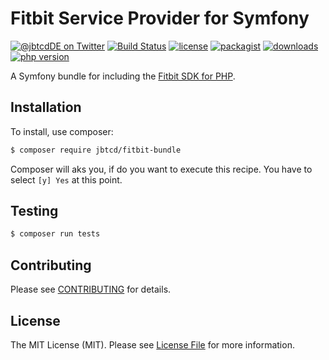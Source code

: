 # Fitbit Service Provider for Symfony

[![@jbtcdDE on Twitter](http://img.shields.io/badge/twitter-%40jbtcdDE-blue.svg?style=flat)](https://twitter.com/jbtcdDE)
[![Build Status](https://travis-ci.com/jbtcd/fitbit-sdk-php-symfony.svg?branch=master)](https://travis-ci.com/jbtcd/fitbit-sdk-php-symfony)
[![license](https://img.shields.io/badge/license-MIT-brightgreen.svg?style=flat-square)](LICENSE)
[![packagist](https://img.shields.io/packagist/v/jbtcd/fitbit-bundle.svg?style=flat-square)](https://packagist.org/packages/jbtcd/fitbit-bundle)
[![downloads](https://img.shields.io/packagist/dt/jbtcd/fitbit-bundle.svg?style=flat-square)](https://packagist.org/packages/jbtcd/fitbit-bundle)
[![php version](https://img.shields.io/packagist/php-v/jbtcd/fitbit-bundle?style=flat-square)](https://packagist.org/packages/jbtcd/fitbit-bundle)

A Symfony bundle for including the [Fitbit SDK for PHP](https://github.com/jbtcd/fitbit-sdk-php).

## Installation

To install, use composer:

```bash
$ composer require jbtcd/fitbit-bundle
```

Composer will aks you, if do you want to execute this recipe. You have to select `[y] Yes` at this point.

## Testing

``` bash
$ composer run tests
```

## Contributing

Please see [CONTRIBUTING](CONTRIBUTING.md) for details.

## License

The MIT License (MIT). Please see [License File](LICENSE) for more information.
